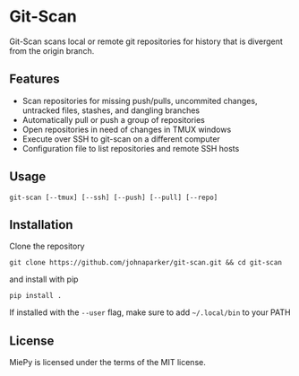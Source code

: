# Git-Scan
Git-Scan scans local or remote git repositories for history that is divergent from the origin branch.

## Features
+ Scan repositories for missing push/pulls, uncommited changes, untracked files, stashes, and dangling branches
+ Automatically pull or push a group of repositories
+ Open repositories in need of changes in TMUX windows
+ Execute over SSH to git-scan on a different computer
+ Configuration file to list repositories and remote SSH hosts

## Usage
```
git-scan [--tmux] [--ssh] [--push] [--pull] [--repo]
```

## Installation
Clone the repository
```shell
git clone https://github.com/johnaparker/git-scan.git && cd git-scan
```
and install with pip
```shell
pip install .
```
If installed with the ``--user`` flag, make sure to add ``~/.local/bin`` to your PATH

## License
MiePy is licensed under the terms of the MIT license.
